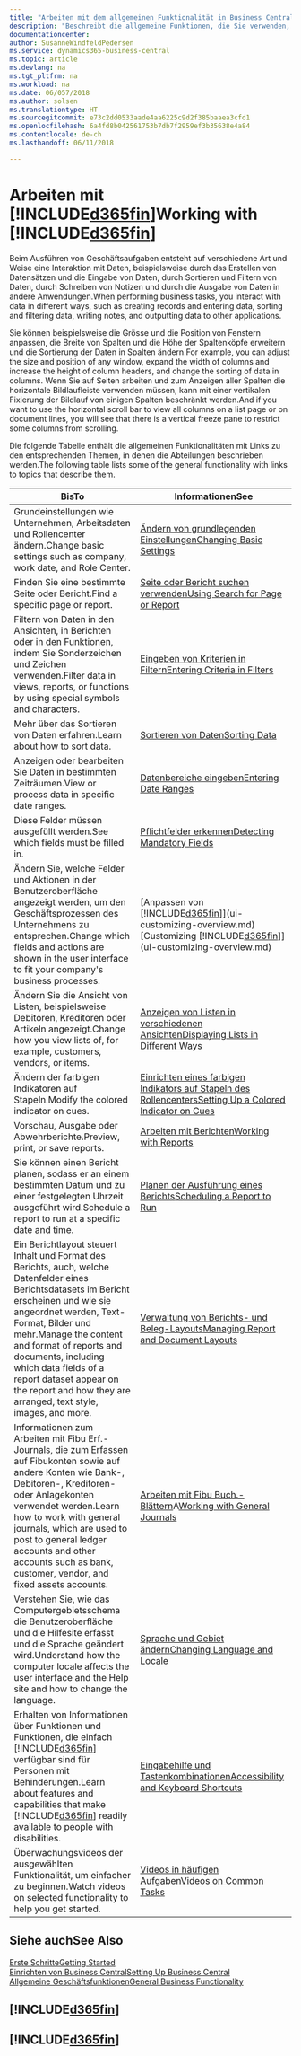 ```yaml
---
title: "Arbeiten mit dem allgemeinen Funktionalität in Business Central | Microsoft Docs"
description: "Beschreibt die allgemeine Funktionen, die Sie verwenden, um die Daten in Business Central für Aktivitäten, wie Eingabe von Werten, Sortieren von Daten und Ändern von Ansichten auszuführen."
documentationcenter: 
author: SusanneWindfeldPedersen
ms.service: dynamics365-business-central
ms.topic: article
ms.devlang: na
ms.tgt_pltfrm: na
ms.workload: na
ms.date: 06/057/2018
ms.author: solsen
ms.translationtype: HT
ms.sourcegitcommit: e73c2dd0533aade4aa6225c9d2f385baaea3cfd1
ms.openlocfilehash: 6a4fd8b042561753b7db7f2959ef3b35638e4a84
ms.contentlocale: de-ch
ms.lasthandoff: 06/11/2018

---
```

# <a name="working-with-included365finincludesd365finmdmd"></a><span data-ttu-id="90111-103">Arbeiten mit [!INCLUDE[d365fin](includes/d365fin_md.md)]</span><span class="sxs-lookup"><span data-stu-id="90111-103">Working with [!INCLUDE[d365fin](includes/d365fin_md.md)]</span></span>
<span data-ttu-id="90111-104">Beim Ausführen von Geschäftsaufgaben entsteht auf verschiedene Art und Weise eine Interaktion mit Daten, beispielsweise durch das Erstellen von Datensätzen und die Eingabe von Daten, durch Sortieren und Filtern von Daten, durch Schreiben von Notizen und durch die Ausgabe von Daten in andere Anwendungen.</span><span class="sxs-lookup"><span data-stu-id="90111-104">When performing business tasks, you interact with data in different ways, such as creating records and entering data, sorting and filtering data, writing notes, and outputting data to other applications.</span></span>

<span data-ttu-id="90111-105">Sie können beispielsweise die Grösse und die Position von Fenstern anpassen, die Breite von Spalten und die Höhe der Spaltenköpfe erweitern und die Sortierung der Daten in Spalten ändern.</span><span class="sxs-lookup"><span data-stu-id="90111-105">For example, you can adjust the size and position of any window, expand the width of columns and increase the height of column headers, and change the sorting of data in columns.</span></span> <span data-ttu-id="90111-106">Wenn Sie auf Seiten arbeiten und zum Anzeigen aller Spalten die horizontale Bildlaufleiste verwenden müssen, kann mit einer vertikalen Fixierung der Bildlauf von einigen Spalten beschränkt werden.</span><span class="sxs-lookup"><span data-stu-id="90111-106">And if you want to use the horizontal scroll bar to view all columns on a list page or on document lines, you will see that there is a vertical freeze pane to restrict some columns from scrolling.</span></span>

<span data-ttu-id="90111-107">Die folgende Tabelle enthält die allgemeinen Funktionalitäten mit Links zu den entsprechenden Themen, in denen die Abteilungen beschrieben werden.</span><span class="sxs-lookup"><span data-stu-id="90111-107">The following table lists some of the general functionality with links to topics that describe them.</span></span>

| <span data-ttu-id="90111-108">Bis</span><span class="sxs-lookup"><span data-stu-id="90111-108">To</span></span> | <span data-ttu-id="90111-109">Informationen</span><span class="sxs-lookup"><span data-stu-id="90111-109">See</span></span> |
| --- | --- |
| <span data-ttu-id="90111-110">Grundeinstellungen wie Unternehmen, Arbeitsdaten und Rollencenter ändern.</span><span class="sxs-lookup"><span data-stu-id="90111-110">Change basic settings such as company, work date, and Role Center.</span></span> |[<span data-ttu-id="90111-111">Ändern von grundlegenden Einstellungen</span><span class="sxs-lookup"><span data-stu-id="90111-111">Changing Basic Settings</span></span>](ui-change-basic-settings.md) |
| <span data-ttu-id="90111-112">Finden Sie eine bestimmte Seite oder Bericht.</span><span class="sxs-lookup"><span data-stu-id="90111-112">Find a specific page or report.</span></span> |[<span data-ttu-id="90111-113">Seite oder Bericht suchen verwenden</span><span class="sxs-lookup"><span data-stu-id="90111-113">Using Search for Page or Report</span></span>](ui-search.md) |
| <span data-ttu-id="90111-114">Filtern von Daten in den Ansichten, in Berichten oder in den Funktionen, indem Sie Sonderzeichen und Zeichen verwenden.</span><span class="sxs-lookup"><span data-stu-id="90111-114">Filter data in views, reports, or functions by using special symbols and characters.</span></span> |[<span data-ttu-id="90111-115">Eingeben von Kriterien in Filtern</span><span class="sxs-lookup"><span data-stu-id="90111-115">Entering Criteria in Filters</span></span>](ui-enter-criteria-filters.md) |
| <span data-ttu-id="90111-116">Mehr über das Sortieren von Daten erfahren.</span><span class="sxs-lookup"><span data-stu-id="90111-116">Learn about how to sort data.</span></span> |[<span data-ttu-id="90111-117">Sortieren von Daten</span><span class="sxs-lookup"><span data-stu-id="90111-117">Sorting Data</span></span>](ui-sorting.md) |
| <span data-ttu-id="90111-118">Anzeigen oder bearbeiten Sie Daten in bestimmten Zeiträumen.</span><span class="sxs-lookup"><span data-stu-id="90111-118">View or process data in specific date ranges.</span></span> |[<span data-ttu-id="90111-119">Datenbereiche eingeben</span><span class="sxs-lookup"><span data-stu-id="90111-119">Entering Date Ranges</span></span>](ui-enter-date-ranges.md) |
| <span data-ttu-id="90111-120">Diese Felder müssen ausgefüllt werden.</span><span class="sxs-lookup"><span data-stu-id="90111-120">See which fields must be filled in.</span></span> |[<span data-ttu-id="90111-121">Pflichtfelder erkennen</span><span class="sxs-lookup"><span data-stu-id="90111-121">Detecting Mandatory Fields</span></span>](ui-mandatory-fields.md) |
| <span data-ttu-id="90111-122">Ändern Sie, welche Felder und Aktionen in der Benutzeroberfläche angezeigt werden, um den Geschäftsprozessen des Unternehmens zu entsprechen.</span><span class="sxs-lookup"><span data-stu-id="90111-122">Change which fields and actions are shown in the user interface to fit your company's business processes.</span></span> |<span data-ttu-id="90111-123">[Anpassen von [!INCLUDE[d365fin](includes/d365fin_md.md)]](ui-customizing-overview.md)</span><span class="sxs-lookup"><span data-stu-id="90111-123">[Customizing [!INCLUDE[d365fin](includes/d365fin_md.md)]](ui-customizing-overview.md)</span></span> |
| <span data-ttu-id="90111-124">Ändern Sie die Ansicht von Listen, beispielsweise Debitoren, Kreditoren oder Artikeln angezeigt.</span><span class="sxs-lookup"><span data-stu-id="90111-124">Change how you view lists of, for example, customers, vendors, or items.</span></span> |[<span data-ttu-id="90111-125">Anzeigen von Listen in verschiedenen Ansichten</span><span class="sxs-lookup"><span data-stu-id="90111-125">Displaying Lists in Different Ways</span></span>](across-display-lists-different-views.md) |
| <span data-ttu-id="90111-126">Ändern der farbigen Indikatoren auf Stapeln.</span><span class="sxs-lookup"><span data-stu-id="90111-126">Modify the colored indicator on cues.</span></span> |[<span data-ttu-id="90111-127">Einrichten eines farbigen Indikators auf Stapeln des Rollencenters</span><span class="sxs-lookup"><span data-stu-id="90111-127">Setting Up a Colored Indicator on Cues</span></span>](ui-how-setup-colored-indicator-cues.md) |
|<span data-ttu-id="90111-128">Vorschau, Ausgabe oder Abwehrberichte.</span><span class="sxs-lookup"><span data-stu-id="90111-128">Preview, print, or save reports.</span></span>|[<span data-ttu-id="90111-129">Arbeiten mit Berichten</span><span class="sxs-lookup"><span data-stu-id="90111-129">Working with Reports</span></span>](ui-work-report.md)|
| <span data-ttu-id="90111-130">Sie können einen Bericht planen, sodass er an einem bestimmten Datum und zu einer festgelegten Uhrzeit ausgeführt wird.</span><span class="sxs-lookup"><span data-stu-id="90111-130">Schedule a report to run at a specific date and time.</span></span> |[<span data-ttu-id="90111-131">Planen der Ausführung eines Berichts</span><span class="sxs-lookup"><span data-stu-id="90111-131">Scheduling a Report to Run</span></span>](ui-work-report.md#ScheduleReport) |
| <span data-ttu-id="90111-132">Ein Berichtlayout steuert Inhalt und Format des Berichts, auch, welche Datenfelder eines Berichtsdatasets im Bericht erscheinen und wie sie angeordnet werden, Text-Format, Bilder und mehr.</span><span class="sxs-lookup"><span data-stu-id="90111-132">Manage the content and format of reports and documents, including which data fields of a report dataset appear on the report and how they are arranged, text style, images, and more.</span></span>|[<span data-ttu-id="90111-133">Verwaltung von Berichts- und Beleg-Layouts</span><span class="sxs-lookup"><span data-stu-id="90111-133">Managing Report and Document Layouts</span></span>](ui-manage-report-layouts.md) |
| <span data-ttu-id="90111-134">Informationen zum Arbeiten mit Fibu Erf.-Journals, die zum Erfassen auf Fibukonten sowie auf andere Konten wie Bank-, Debitoren-, Kreditoren- oder Anlagekonten verwendet werden.</span><span class="sxs-lookup"><span data-stu-id="90111-134">Learn how to work with general journals, which are used to post to general ledger accounts and other accounts such as bank, customer, vendor, and fixed assets accounts.</span></span> |<span data-ttu-id="90111-135">[Arbeiten mit Fibu Buch.-Blättern](ui-work-general-journals.md)A</span><span class="sxs-lookup"><span data-stu-id="90111-135">[Working with General Journals](ui-work-general-journals.md)</span></span> |
|<span data-ttu-id="90111-136">Verstehen Sie, wie das Computergebietsschema die Benutzeroberfläche und die Hilfesite erfasst und die Sprache geändert wird.</span><span class="sxs-lookup"><span data-stu-id="90111-136">Understand how the computer locale affects the user interface and the Help site and how to change the language.</span></span>|[<span data-ttu-id="90111-137">Sprache und Gebiet ändern</span><span class="sxs-lookup"><span data-stu-id="90111-137">Changing Language and Locale</span></span>](about-locale-language.md)|
|<span data-ttu-id="90111-138">Erhalten von Informationen über Funktionen und Funktionen, die einfach [!INCLUDE[d365fin](includes/d365fin_md.md)] verfügbar sind für  Personen mit Behinderungen.</span><span class="sxs-lookup"><span data-stu-id="90111-138">Learn about features and capabilities that make [!INCLUDE[d365fin](includes/d365fin_md.md)] readily available to people with disabilities.</span></span>|[<span data-ttu-id="90111-139">Eingabehilfe und Tastenkombinationen</span><span class="sxs-lookup"><span data-stu-id="90111-139">Accessibility and Keyboard Shortcuts</span></span>](ui-accessibility.md)|
|<span data-ttu-id="90111-140">Überwachungsvideos der ausgewählten Funktionalität, um einfacher zu beginnen.</span><span class="sxs-lookup"><span data-stu-id="90111-140">Watch videos on selected functionality to help you get started.</span></span>|[<span data-ttu-id="90111-141">Videos in häufigen Aufgaben</span><span class="sxs-lookup"><span data-stu-id="90111-141">Videos on Common Tasks</span></span>](across-videos.md)|  

## <a name="see-also"></a><span data-ttu-id="90111-142">Siehe auch</span><span class="sxs-lookup"><span data-stu-id="90111-142">See Also</span></span>
[<span data-ttu-id="90111-143">Erste Schritte</span><span class="sxs-lookup"><span data-stu-id="90111-143">Getting Started</span></span>](product-get-started.md)  
[<span data-ttu-id="90111-144">Einrichten von Business Central</span><span class="sxs-lookup"><span data-stu-id="90111-144">Setting Up Business Central</span></span>](setup.md)  
[<span data-ttu-id="90111-145">Allgemeine Geschäftsfunktionen</span><span class="sxs-lookup"><span data-stu-id="90111-145">General Business Functionality</span></span>](ui-across-business-areas.md)  

## [!INCLUDE[d365fin](includes/free_trial_md.md)]  
## [!INCLUDE[d365fin](includes/training_link_md.md)]

